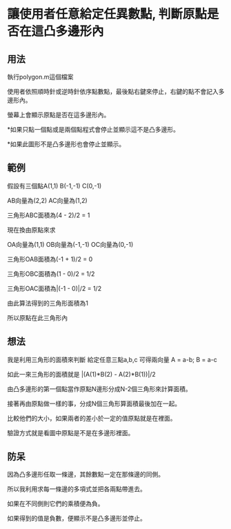 # 讓使用者任意給定任異數點, 判斷原點是否在這凸多邊形內

## 用法
執行polygon.m這個檔案

使用者依照順時針或逆時針依序點數點，最後點右鍵來停止，右鍵的點不會記入多邊形內。

螢幕上會顯示原點是否在這多邊形內。

*如果只點一個點或是兩個點程式會停止並顯示這不是凸多邊形。

*如果此圖形不是凸多邊形也會停止並顯示。

## 範例
假設有三個點A(1,1)  B(-1,-1)  C(0,-1)

AB向量為(2,2)  AC向量為(1,2)

三角形ABC面積為(4 - 2)/2 = 1

現在換由原點來求

OA向量為(1,1)  OB向量為(-1,-1)  OC向量為(0,-1)

三角形OAB面積為(-1 + 1)/2 = 0

三角形OBC面積為(1 - 0)/2 = 1/2

三角形OAC面積為|(-1 - 0)|/2 = 1/2

由此算法得到的三角形面積為1

所以原點在此三角形內

## 想法
我是利用三角形的面積來判斷
給定任意三點a,b,c 可得兩向量
A = a-b; B = a-c

如此一來三角形的面積就是
|(A(1)*B(2) - A(2)*B(1))|/2

由凸多邊形的第一個點當作原點N邊形分成N-2個三角形來計算面積。

接著再由原點做一樣的事，分成N個三角形算面積最後加在一起。

比較他們的大小，如果兩者的差小於一定的值原點就是在裡面。

驗證方式就是看圖中原點是不是在多邊形裡面。

## 防呆
因為凸多邊形任取一條邊，其餘數點一定在那條邊的同側。

所以我利用求每一條邊的多項式並把各兩點帶進去。

如果在不同側則它們的乘積便為負。

如果得到的值是負數，便顯示不是凸多邊形並停止。


